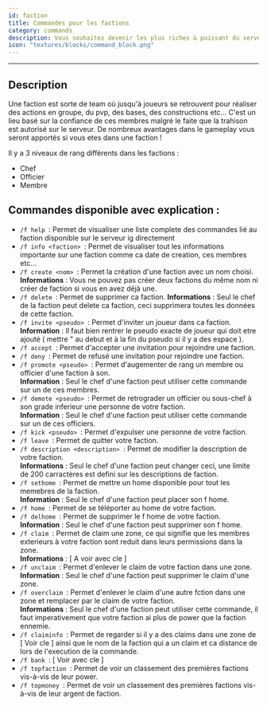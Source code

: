 ```yaml
---
id: faction
title: Commandes pour les factions 
category: commands
description: Vous souhaitez devenir les plus riches & puissant du serveur ? Travaillez en équipe pour évoluer plus vite et plus d'amuser sur le serveur ? Créez ou rejoignez une faction ! 
icon: "textures/blocks/command_block.png"
---
```

___
## Description  

Une faction est sorte de team où jusqu'à joueurs se retrouvent pour réaliser des actions en groupe, du pvp, des bases, des constructions etc...
C'est un lieu basé sur la confiance de ces membres malgré le faite que la trahison est autorisé sur le serveur. De nombreux avantages dans le gameplay vous seront apportés si vous etes dans une faction ! 

Il y a 3 niveaux de rang différents dans les factions : 

- Chef 
- Officier 
- Membre  

## Commandes disponible avec explication :  


* ``/f help ``: Permet de visualiser une liste complete des commandes lié au faction disponible sur le serveur ig directement
* ``/f info <faction> ``: Permet de visualiser tout les informations importante sur une faction comme ca date de creation, ces membres etc... 
* ``/f create <nom> ``: Permet la création d'une faction avec un nom choisi.     
 **Informations** : Vous ne pouvez pas créer deux factions du même nom ni créer de faction si vous en avez déjà une. 
* ``/f delete ``: Permet de supprimer ca faction. 
 **Informations** : Seul le chef de la faction peut delete ca faction, ceci supprimera toutes les données de cette faction.   
* ``/f invite <pseudo> ``: Permet d'inviter un joueur dans ca faction.  
 **Information** : Il faut bien rentrer le pseudo exacte de joueur qui doit etre ajouté ( mettre " au debut et à la fin du pseudo si il y a des espace ).   
* ``/f accept ``: Permet d'accepter une invitation pour rejoindre une faction. 
* ``/f deny ``: Permet de refusé une invitation pour rejoindre une faction. 
* ``/f promote <pseudo> ``: Permet d'augementer de rang un membre ou officier d'une faction à son.   
 **Information** : Seul le chef d'une faction peut utiliser cette commande sur un de ces membres.
* ``/f demote <pseudo> ``: Permet de retrograder un officier ou sous-chef à son grade inferieur une personne de votre faction.   
 **Information** : Seul le chef d'une faction peut utiliser cette commande sur un de ces officiers.
* ``/f kick <pseudo> ``: Permet d'expulser une personne de votre faction. 
* ``/f leave ``: Permet de quitter votre faction.  
* ``/f description <description> ``: Permet de modifier la description de votre faction.  
 **Informations** : Seul le chef d'une faction peut changer ceci, une limite de 200 carractères est defini sur les descriptions de faction.  
* ``/f sethome ``: Permet de mettre un home disponible pour tout les memebres de la faction.    
 **Information** : Seul le chef d'une faction peut placer son f home.  
* ``/f home ``: Permet de se téléporter au home de votre faction.
* ``/f delhome ``: Permet de supprimer le f home de votre faction.  
 **Information** : Seul le chef d'une faction peut supprimer son f home.
* ``/f claim ``: Permet de claim une zone, ce qui signifie que les membres exterieurs à votre faction sont reduit dans leurs permissions dans la zone.   
 **Informations** : [ A voir avec cle ] 
* ``/f unclaim ``: Permet d'enlever le claim de votre faction dans une zone.  
 **Information** : Seul le chef d'une faction peut supprimer le claim d'une zone.
* ``/f overclaim ``: Permet d'enlever le claim d'une autre fction dans une zone et remplacer par le claim de votre faction.  
 **Informations** : Seul le chef d'une faction peut utiliser cette commande, il faut imperativement que votre faction ai plus de power que la faction ennemie.
* ``/f claiminfo ``: Permet de regarder si il y a des claims dans une zone de [ Voir cle ] ainsi que le nom de la faction qui a un claim et ca distance de lors de l'execution de la commande.
* ``/f bank ``: [ Voir avec cle ]
* ``/f topfaction ``: Permet de voir un classement des premières factions vis-à-vis de leur power.
* ``/f topmoney ``: Permet de voir un classement des premières factions vis-à-vis de leur argent de faction. 





 

